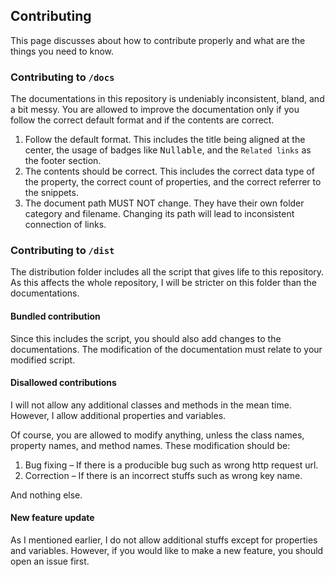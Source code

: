 ## Contributing
This page discusses about how to contribute properly and what are the things you need to know.

### Contributing to `/docs`

The documentations in this repository is undeniably inconsistent, bland, and a bit messy. You are allowed to improve the documentation only if you follow the correct default format and if the contents are correct.

1. Follow the default format. This includes the title being aligned at the center, the usage of badges like <kbd>Nullable</kbd>, and the `Related links` as the footer section.
2. The contents should be correct. This includes the correct data type of the property, the correct count of properties, and the correct referrer to the snippets.
3. The document path MUST NOT change. They have their own folder category and filename. Changing its path will lead to inconsistent connection of links.

### Contributing to `/dist`

The distribution folder includes all the script that gives life to this repository. As this affects the whole repository, I will be stricter on this folder than the documentations.

#### Bundled contribution

Since this includes the script, you should also add changes to the documentations. The modification of the documentation must relate to your modified script.

#### Disallowed contributions

I will not allow any additional classes and methods in the mean time. However, I allow additional properties and variables.

Of course, you are allowed to modify anything, unless the class names, property names, and method names. These modification should be:

1. Bug fixing &ndash; If there is a producible bug such as wrong http request url.
2. Correction &ndash; If there is an incorrect stuffs such as wrong key name.

And nothing else.

#### New feature update

As I mentioned earlier, I do not allow additional stuffs except for properties and variables. However, if you would like to make a new feature, you should open an issue first.